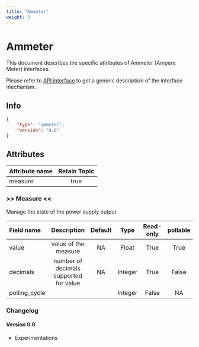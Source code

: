 ```yaml
---
title: "Ammeter"
weight: 3
---
```


# Ammeter

This document describes the specific attributes of Ammeter (Ampere Meter) interfaces.

Please refer to [API interface](/docs/mqtt/core.md) to get a generic description of the interface mechanism.

## Info

```json
{
    "type": "ammeter",
    "version": "0.0"
}
```

## Attributes

| Attribute name | Retain Topic |
| :------------- | :----------: |
| measure        |     true     |

### >> Measure <<

Manage the state of the power supply output

| Field name    |              Description               | Default |  Type   | Read-only | pollable |
| :------------ | :------------------------------------: | :-----: | :-----: | :-------: | :------: |
| value         |          value of the measure          |   NA    |  Float  |   True    |   True   |
| decimals      | number of decimals supported for value |   NA    | Integer |   True    |  False   |
| polling_cycle |                                        |         | Integer |   False   |    NA    |

### Changelog

#### Version 0.0

- Experimentations


